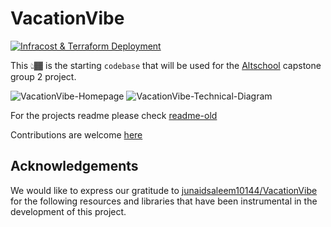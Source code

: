 # VacationVibe

[![Infracost & Terraform Deployment](https://github.com/capgp2/VacationVibe/actions/workflows/caller.yml/badge.svg)](https://github.com/capgp2/VacationVibe/actions/workflows/caller.yml)


This 👆🏾 is the starting `codebase` that will be used for the [Altschool](https://www.altschoolafrica.com/) capstone group 2 project.

![VacationVibe-Homepage](images/vacationvibe-homepage.png)
![VacationVibe-Technical-Diagram](images/vacationvibe-technical-diagram.png)

For the projects readme please check [readme-old](docs/README-OLD.md)

Contributions are welcome [here](docs/CONTRIBUTING.md)

## Acknowledgements

We would like to express our gratitude to [junaidsaleem10144/VacationVibe](https://github.com/junaidsaleem10144/VacationVibe) for the following resources and libraries that have been instrumental in the development of this project.
